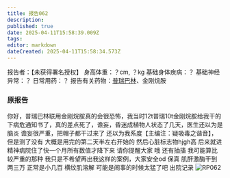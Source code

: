 ```yaml
---
title: 报告062
description: 
published: true
date: 2025-04-11T15:58:39.009Z
tags: 
editor: markdown
dateCreated: 2025-04-11T15:58:34.573Z
---
```


报告者：【未获得署名授权】
身高体重：？cm, ？kg
基础身体疾病：？
基础神经异常：？
日常用药：？
报告有关药物：[普瑞巴林](/PR80/)、金刚烷胺

### 原报告
你好，普瑞巴林联用金刚烷胺真的会很恐怖，我当时12t普瑞10t金刚烷胺给我干的下病危通知书了，真的差点死了，谵妄，昏迷成植物人状态了几天，医生还以为是脑炎
谵妄很严重，把帽子都干过来了
还以为我系度【主编注：疑吸毒之谐音】，但是测了没有
大概是用完的第二天半左右开始的
然后心脏标志物hjgh高
后来就进精神病院住了快一个月所有数值才降下来
请你提醒大家
哦 还有抽搐
我可能算比较严重的那种
我只是不希望再出我这样的案例，大家安全od
保真 肌酐激酶干到两三万
正常是小几百
横纹肌溶解
可能是闹事的时候太猛了吧
出院记录 ![RP062](./imgs/RP62图.jpg)
